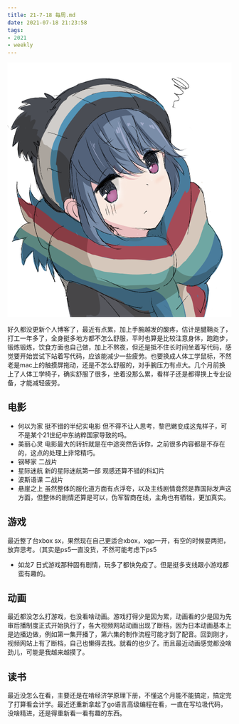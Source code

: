 ```yaml
---
title: 21-7-18 每周.md
date: 2021-07-18 21:23:58
tags:
- 2021
- weekly
---
```


![](https://raw.githubusercontent.com/ExcitingFrog/img-cdn/master/91269445_p0.png)

<!-- more-->

好久都没更新个人博客了，最近有点累，加上手腕越发的酸疼，估计是腱鞘炎了，打工一年多了，全身挺多地方都不怎么舒服，平时也算是比较注意身体，跑跑步，锻炼锻炼，饮食方面也自己做，加上不熬夜，但还是抵不住长时间坐着写代码，感觉要开始尝试下站着写代码，应该能减少一些疲劳。也要换成人体工学鼠标，不然老是mac上的触摸屏拖动，还是不怎么舒服的，对手腕压力有点大。几个月前换上了人体工学椅子，确实舒服了很多，坐着没那么累，看样子还是都得换上专业设备，才能减轻疲劳。



## 电影

- 何以为家 挺不错的半纪实电影 但不得不让人思考，黎巴嫩变成这鬼样子，可不是某个21世纪中东纳粹国家导致的吗。
- 美丽心灵 电影最大的转折就是在中途突然告诉你，之前很多内容都是不存在的，这点的处理上非常精巧。
- 钢琴家 二战片
- 星际迷航 新的星际迷航第一部 观感还算不错的科幻片
- 波斯语课 二战片 
- 悬崖之上 虽然整体的服化道方面有点浮夸，以及主线剧情竟然是靠国际发声这方面，但整体的剧情还算是可以，伪军智商在线，主角也有牺牲，更加真实。



## 游戏

最近整了台xbox sx，果然现在自己更适合xbox，xgp一开，有空的时候耍两把，放弃思考。（其实是ps5一直没货，不然可能考虑下ps5

- 如龙7 日式游戏那种固有剧情，玩多了都快免疫了。但是挺多支线跟小游戏都蛮有趣的。



## 动画

最近都没怎么打游戏，也没看啥动画。游戏打得少是因为累，动画看的少是因为先审后播制度正式开始执行了，各大视频网站动画出现了断档，因为日本动画基本上是边播边做，例如第一集开播了，第六集的制作流程可能才到了配音。回到刚才，视频网站上有了断档，自己也懒得去找。就看的也少了。而且最近动画感觉都没啥劲儿，可能是我越来越摸了。



## 读书

最近没怎么在看，主要还是在啃经济学原理下册，不懂这个月能不能搞定，搞定完了打算看会计学。最近还重新拿起了go语言高级编程在看，一直在写垃圾代码，没啥精进，还是得重新看一看有趣的东西。

